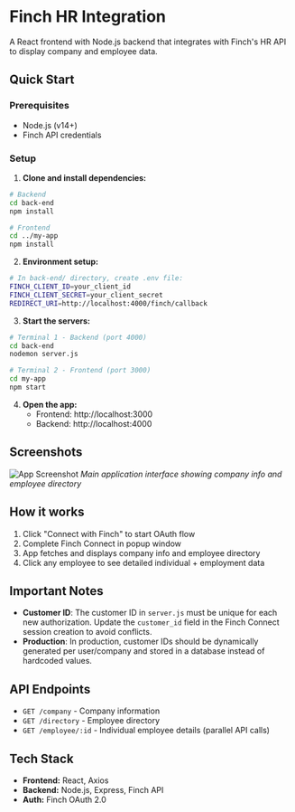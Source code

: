 # Finch HR Integration

A React frontend with Node.js backend that integrates with Finch's HR API to display company and employee data.

## Quick Start

### Prerequisites
- Node.js (v14+)
- Finch API credentials

### Setup

1. **Clone and install dependencies:**
```bash
# Backend
cd back-end
npm install

# Frontend  
cd ../my-app
npm install
```

2. **Environment setup:**
```bash
# In back-end/ directory, create .env file:
FINCH_CLIENT_ID=your_client_id
FINCH_CLIENT_SECRET=your_client_secret
REDIRECT_URI=http://localhost:4000/finch/callback
```

3. **Start the servers:**
```bash
# Terminal 1 - Backend (port 4000)
cd back-end
nodemon server.js

# Terminal 2 - Frontend (port 3000)
cd my-app
npm start
```

4. **Open the app:**
   - Frontend: http://localhost:3000
   - Backend: http://localhost:4000

## Screenshots

![App Screenshot](screenshot.png)
*Main application interface showing company info and employee directory*

## How it works

1. Click "Connect with Finch" to start OAuth flow
2. Complete Finch Connect in popup window
3. App fetches and displays company info and employee directory
4. Click any employee to see detailed individual + employment data

## Important Notes

- **Customer ID**: The customer ID in `server.js` must be unique for each new authorization. Update the `customer_id` field in the Finch Connect session creation to avoid conflicts.
- **Production**: In production, customer IDs should be dynamically generated per user/company and stored in a database instead of hardcoded values.

## API Endpoints

- `GET /company` - Company information
- `GET /directory` - Employee directory
- `GET /employee/:id` - Individual employee details (parallel API calls)

## Tech Stack

- **Frontend:** React, Axios
- **Backend:** Node.js, Express, Finch API
- **Auth:** Finch OAuth 2.0